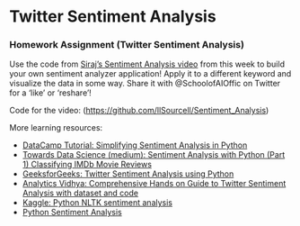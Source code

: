 # Twitter Sentiment Analysis
### Homework Assignment (Twitter Sentiment Analysis)

Use the code from [Siraj’s Sentiment Analysis video](https://www.youtube.com/watch?v=3Pzni2yfGUQ) from this week to build your own sentiment analyzer application! Apply it to a different keyword and visualize the data in some way.  Share it with @SchoolofAIOffic on Twitter for a ‘like’ or ‘reshare’!


Code for the video: (https://github.com/llSourcell/Sentiment_Analysis)

More learning resources:

- [DataCamp Tutorial: Simplifying Sentiment Analysis in Python](https://www.datacamp.com/community/tutorials/simplifying-sentiment-analysis-python)
- [Towards Data Science (medium): Sentiment Analysis with Python (Part 1)
Classifying IMDb Movie Reviews](https://towardsdatascience.com/sentiment-analysis-with-python-part-1-5ce197074184)
- [GeeksforGeeks: Twitter Sentiment Analysis using Python](https://www.geeksforgeeks.org/twitter-sentiment-analysis-using-python/)
- [Analytics Vidhya: Comprehensive Hands on Guide to Twitter Sentiment Analysis with dataset and code](https://www.analyticsvidhya.com/blog/2018/07/hands-on-sentiment-analysis-dataset-python/)
- [Kaggle: Python NLTK sentiment analysis](https://www.kaggle.com/ngyptr/python-nltk-sentiment-analysis)
- [Python Sentiment Analysis](https://pythonspot.com/python-sentiment-analysis/)